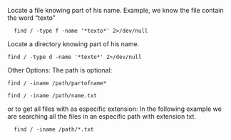 Locate a file knowing part of his name.
	Example, we know the file contain the word “texto”
```	
  find / -type f -name '*texto*' 2>/dev/null
```
Locate a directory knowing part of his name.
```
find / -type d -name '*texto*' 2>/dev/null
```

Other Options:
	The path is optional:
```
find / -iname /path/partofname* 
```
```
find / -iname /path/name.txt
```
or to get all files with as especific extension:
	In the following example we are searching all the files in an especific path with extension txt. 
```
  find / -iname /path/*.txt
```
